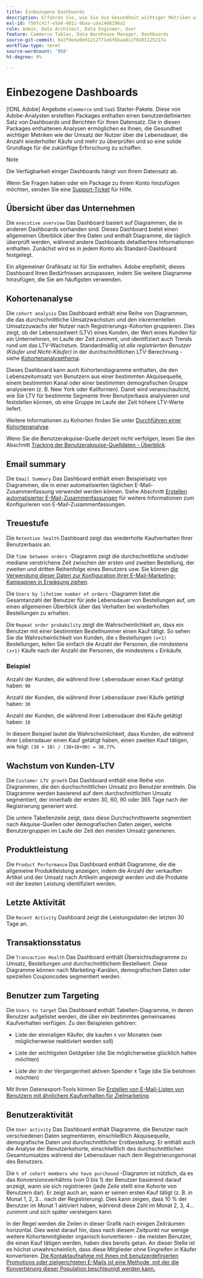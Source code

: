 ```yaml
---
title: Einbezogene Dashboards
description: Erfahren Sie, wie Sie die Gesundheit wichtiger Metriken wie den Umsatz während der Nutzungsdauer, die Anzahl wiederholter Käufe und mehr überprüfen und so eine solide Grundlage für die zukünftige Exploration schaffen können.
exl-id: f50fc417-e5d4-401c-9baa-cda1468196a2
role: Admin, Data Architect, Data Engineer, User
feature: Commerce Tables, Data Warehouse Manager, Dashboards
source-git-commit: 6e2f9e4a9e91212771e6f6baa8c2f8101125217a
workflow-type: tm+mt
source-wordcount: '958'
ht-degree: 0%

---
```


# Einbezogene Dashboards

[!DNL Adobe] Angebote `eCommerce` und `SaaS` Starter-Pakete. Diese von Adobe-Analysten erstellten Packages enthalten einen benutzerdefinierten Satz von Dashboards und Berichten für Ihren Datensatz. Die in diesen Packages enthaltenen Analysen ermöglichen es Ihnen, die Gesundheit wichtiger Metriken wie der Umsatz der Nutzer über die Lebensdauer, die Anzahl wiederholter Käufe und mehr zu überprüfen und so eine solide Grundlage für die zukünftige Erforschung zu schaffen.

>[!NOTE]
>
>Die Verfügbarkeit einiger Dashboards hängt von Ihrem Datensatz ab.

Wenn Sie Fragen haben oder ein Package zu Ihrem Konto hinzufügen möchten, senden Sie eine [Support-Ticket](https://experienceleague.adobe.com/docs/commerce-knowledge-base/kb/troubleshooting/miscellaneous/mbi-service-policies.html) für Hilfe.

## Übersicht über das Unternehmen

Die `executive overview` Das Dashboard basiert auf Diagrammen, die in anderen Dashboards vorhanden sind. Dieses Dashboard bietet einen allgemeinen Überblick über Ihre Daten und enthält Diagramme, die täglich überprüft werden, während andere Dashboards detailliertere Informationen enthalten. Zunächst wird es in jedem Konto als Standard-Dashboard festgelegt.

Ein allgemeiner Grafiksatz ist für Sie enthalten. Adobe empfiehlt, dieses Dashboard Ihren Bedürfnissen anzupassen, indem Sie weitere Diagramme hinzufügen, die Sie am häufigsten verwenden.

## Kohortenanalyse

Die `cohort analysis` Das Dashboard enthält eine Reihe von Diagrammen, die das durchschnittliche Umsatzwachstum und den inkrementellen Umsatzzuwachs der Nutzer nach Registrierungs-Kohorten gruppieren. Dies zeigt, ob der Lebenszeitwert (LTV) eines Kunden, der Wert eines Kunden für ein Unternehmen, im Laufe der Zeit zunimmt, und identifiziert auch Trends rund um das LTV-Wachstum. Standardmäßig ist *alle registrierten Benutzer (Käufer und Nicht-Käufer)* in der durchschnittlichen LTV-Berechnung - siehe [Kohortenanalysethema](../../data-analyst/dev-reports/cohort-rpt-bldr.md).

Dieses Dashboard kann auch Kohortendiagramme enthalten, die den Lebenszeitumsatz von Benutzern aus einer bestimmten Akquisequelle, einem bestimmten Kanal oder einer bestimmten demografischen Gruppe analysieren (z. B. New York oder Kalifornien). Damit wird veranschaulicht, wie Sie LTV für bestimmte Segmente Ihrer Benutzerbasis analysieren und feststellen können, ob eine Gruppe im Laufe der Zeit höhere LTV-Werte liefert.

Weitere Informationen zu Kohorten finden Sie unter [Durchführen einer Kohortenanalyse](../../data-analyst/dev-reports/cohort-rpt-bldr.md).

Wenn Sie die Benutzerakquise-Quelle derzeit nicht verfolgen, lesen Sie den Abschnitt [Tracking der Benutzerakquise-Quelldaten - Überblick](../../data-analyst/analysis/google-track-user-acq.md).

## Email summary

Die `Email Summary` Das Dashboard enthält einen Beispielsatz von Diagrammen, die in einer automatisierten täglichen E-Mail-Zusammenfassung verwendet werden können. Siehe Abschnitt [Erstellen automatisierter E-Mail-Zusammenfassungen](../../data-user/export-data/email-summaries.md) für weitere Informationen zum Konfigurieren von E-Mail-Zusammenfassungen.  

## Treuestufe

Die `Retention health` Dashboard zeigt das wiederholte Kaufverhalten Ihrer Benutzerbasis an.

Die `Time between orders` -Diagramm zeigt die durchschnittliche und/oder mediane verstrichene Zeit zwischen der ersten und zweiten Bestellung, der zweiten und dritten Reihenfolge eines Benutzers usw. Sie können [die Verwendung dieser Daten zur Konfiguration Ihrer E-Mail-Marketing-Kampagnen in Erwägung ziehen](http://blog.rjmetrics.com/acting-on-marketing-data-in-your-rjmetrics-online-dashboard/).

Die `Users by lifetime number of orders` -Diagramm listet die Gesamtanzahl der Benutzer für jede Lebensdauer von Bestellungen auf, um einen allgemeinen Überblick über das Verhalten bei wiederholten Bestellungen zu erhalten.  

Die `Repeat order probability` zeigt die Wahrscheinlichkeit an, dass ein Benutzer mit einer bestimmten Bestellnummer einen Kauf tätigt. So sehen Sie die Wahrscheinlichkeit von Kunden, die `x` Bestellungen `(x+1)` Bestellungen, teilen Sie einfach die Anzahl der Personen, die mindestens `(x+1)` Käufe nach der Anzahl der Personen, die mindestens `x` Einkäufe.

### Beispiel

Anzahl der Kunden, die während ihrer Lebensdauer einen Kauf getätigt haben: `90`

Anzahl der Kunden, die während ihrer Lebensdauer zwei Käufe getätigt haben: `30`

Anzahl der Kunden, die während ihrer Lebensdauer drei Käufe getätigt haben: `10`

In diesem Beispiel lautet die Wahrscheinlichkeit, dass Kunden, die während ihrer Lebensdauer einen Kauf getätigt haben, einen zweiten Kauf tätigen, wie folgt: `(30 + 10) / (30+10+90) = 30.77%`.

## Wachstum von Kunden-LTV

Die `Customer LTV growth` Das Dashboard enthält eine Reihe von Diagrammen, die den durchschnittlichen Umsatz pro Benutzer ermitteln. Die Diagramme werden basierend auf dem durchschnittlichen Umsatz segmentiert, der innerhalb der ersten 30, 60, 90 oder 365 Tage nach der Registrierung generiert wird.  

Die untere Tabellenzeile zeigt, dass diese Durchschnittswerte segmentiert nach Akquise-Quellen oder demografischen Daten zeigen, welche Benutzergruppen im Laufe der Zeit den meisten Umsatz generieren.

## Produktleistung

Die `Product Performance` Das Dashboard enthält Diagramme, die die allgemeine Produktleistung anzeigen, indem die Anzahl der verkauften Artikel und der Umsatz nach Artikeln angezeigt werden und die Produkte mit der besten Leistung identifiziert werden.

## Letzte Aktivität

Die `Recent Activity` Dashboard zeigt die Leistungsdaten der letzten 30 Tage an.

## Transaktionsstatus

Die `Transaction Health` Das Dashboard enthält Übersichtsdiagramme zu Umsatz, Bestellungen und durchschnittlichem Bestellwert. Diese Diagramme können nach Marketing-Kanälen, demografischen Daten oder speziellen Couponcodes segmentiert werden.

## Benutzer zum Targeting

Die `Users to target` Das Dashboard enthält Tabellen-Diagramme, in denen Benutzer aufgelistet werden, die über ein bestimmtes gemeinsames Kaufverhalten verfügen. Zu den Beispielen gehören:

* Liste der einmaligen Käufer, die kaufen `X` vor Monaten (wer möglicherweise reaktiviert werden soll)

* Liste der wichtigsten Geldgeber (die Sie möglicherweise glücklich halten möchten)

* Liste der in der Vergangenheit aktiven Spender `X` Tage (die Sie belohnen möchten)

Mit Ihren Datenexport-Tools können Sie [Erstellen von E-Mail-Listen von Benutzern mit ähnlichem Kaufverhalten für Zielmarketing](http://blog.rjmetrics.com/creating-contact-lists-for-top-customers/).

## Benutzeraktivität

Die `User activity` Das Dashboard enthält Diagramme, die Benutzer nach verschiedenen Daten segmentieren, einschließlich Akquisequelle, demografische Daten und durchschnittlicher Erstbestellung. Er enthält auch die Analyse der Benutzerkohorte, einschließlich des durchschnittlichen Gesamtumsatzes während der Lebensdauer nach dem Registrierungsmonat des Benutzers.

Die `% of cohort members who have purchased` -Diagramm ist nützlich, da es das Konversionsverhältnis (von 0 bis 1) der Benutzer basierend darauf anzeigt, wann sie sich registrieren (jede Zeile stellt eine Kohorte von Benutzern dar). Er zeigt auch an, wann er seinen ersten Kauf tätigt (z. B. in Monat 1, 2, 3... nach der Registrierung). Dies kann zeigen, dass 10 % der Benutzer im Monat 1 aktiviert haben, während diese Zahl im Monat 2, 3, 4... zunimmt und sich später versteigern kann.

In der Regel werden die Zeilen in dieser Grafik nach einigen Zeiträumen horizontal. Dies weist darauf hin, dass nach diesem Zeitpunkt nur wenige weitere Kohortenmitglieder organisch konvertieren - die meisten Benutzer, die einen Kauf tätigen werden, haben dies bereits getan. An dieser Stelle ist es höchst unwahrscheinlich, dass diese Mitglieder ohne Eingreifen in Käufer konvertieren. [Die Kontaktaufnahme mit ihnen mit benutzerdefinierten Promotions oder zielgerichteten E-Mails ist eine Methode, mit der die Konvertierung dieser Population beschleunigt werden kann.](http://blog.rjmetrics.com/acting-on-marketing-data-in-your-rjmetrics-online-dashboard/)
